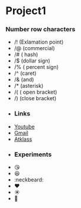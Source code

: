 # Project1
### Number row characters
* /! (Exlamation point)
* /@ (commercial)
* /# ( hash)
* /$ (dollar sign)
* /% ( percent sign)
* /^ (caret)
* /& (and)
* /* (asterisk)
* /( ( open bracket)
* /) (close bracket)
* ### Links
* [Youtube](https://www.youtube.com/?hl=tr&gl=TR)
* [Gmail](https://mail.google.com)
* [Atklass](https://app.atklass.com/)
* ### Experiments
* :kissing_heart:
* :satisfied:
* :neckbeard:
* :heart:
* :sunny:
* :green_heart:
